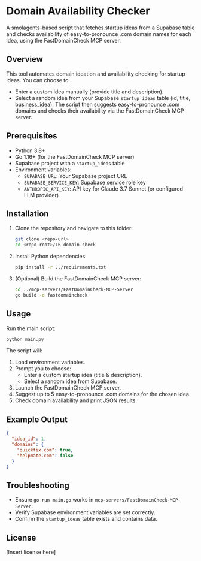  # Domain Availability Checker

 A smolagents-based script that fetches startup ideas from a Supabase table and checks availability of easy-to-pronounce .com domain names for each idea, using the FastDomainCheck MCP server.

 ## Overview

 This tool automates domain ideation and availability checking for startup ideas.
 You can choose to:
 - Enter a custom idea manually (provide title and description).
 - Select a random idea from your Supabase `startup_ideas` table (id, title, business_idea).
 The script then suggests easy-to-pronounce .com domains and checks their availability via the FastDomainCheck MCP server.

 ## Prerequisites

 - Python 3.8+
 - Go 1.16+ (for the FastDomainCheck MCP server)
 - Supabase project with a `startup_ideas` table
 - Environment variables:
   - `SUPABASE_URL`: Your Supabase project URL
   - `SUPABASE_SERVICE_KEY`: Supabase service role key
   - `ANTHROPIC_API_KEY`: API key for Claude 3.7 Sonnet (or configured LLM provider)

 ## Installation

 1. Clone the repository and navigate to this folder:
    ```bash
    git clone <repo-url>
    cd <repo-root>/16-domain-check
    ```
 2. Install Python dependencies:
    ```bash
    pip install -r ../requirements.txt
    ```
 3. (Optional) Build the FastDomainCheck MCP server:
    ```bash
    cd ../mcp-servers/FastDomainCheck-MCP-Server
    go build -o fastdomaincheck
    ```

 ## Usage

 Run the main script:
 ```bash
 python main.py
 ```

 The script will:
 1. Load environment variables.
 2. Prompt you to choose:
    - Enter a custom startup idea (title & description).
    - Select a random idea from Supabase.
 3. Launch the FastDomainCheck MCP server.
 4. Suggest up to 5 easy-to-pronounce .com domains for the chosen idea.
 5. Check domain availability and print JSON results.

 ## Example Output

 ```json
 {
   "idea_id": 1,
   "domains": {
     "quickfix.com": true,
     "helpmate.com": false
   }
 }
 ```

 ## Troubleshooting

 - Ensure `go run main.go` works in `mcp-servers/FastDomainCheck-MCP-Server`.
 - Verify Supabase environment variables are set correctly.
 - Confirm the `startup_ideas` table exists and contains data.

 ## License

 [Insert license here]